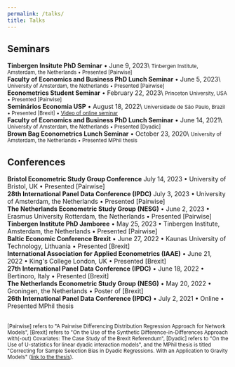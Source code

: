 ```yaml
---
permalink: /talks/
title: Talks
---
```


## Seminars

**Tinbergen Insitute PhD Seminar** &bull; June 9, 2023\ 
<small>Tinbergen Institute, Amsterdam, the Netherlands &bull; Presented [Pairwise]</small>\
**Faculty of Economics and Business PhD Lunch Seminar** &bull; June 5, 2023\ 
<small>University of Amsterdam, the Netherlands &bull; Presented [Pairwise]</small>\
**Econometrics Student Seminar** &bull; February 22, 2023\ 
<small>Princeton University, USA &bull; Presented [Pairwise]</small>\
**Seminários Economia USP** &bull; August 18, 2022\ 
<small>Universidade de São Paulo, Brazil &bull; Presented [Brexit] &bull; [Video of online seminar](https://www.youtube.com/watch?v=ukQQ7CLO6bI)</small>\
**Faculty of Economics and Business PhD Lunch Seminar** &bull; June 14, 2021\ 
<small>University of Amsterdam, the Netherlands &bull; Presented [Dyadic]</small>\
**Brown Bag Econometrics Lunch Seminar** &bull; October 23, 2020\ 
<small>University of Amsterdam, the Netherlands &bull; Presented MPhil thesis</small>

## Conferences

**Bristol Econometric Study Group Conference** July 14, 2023 &bull; University of Bristol, UK &bull; Presented [Pairwise]\
**28th International Panel Data Conference (IPDC)** July 3, 2023 &bull; University of Amsterdam, the Netherlands &bull; Presented [Pairwise]\
**The Netherlands Econometric Study Group (NESG)** &bull; June 2, 2023 &bull; Erasmus University Rotterdam, the Netherlands &bull; Presented [Pairwise]\
**Tinbergen Institute PhD Jamboree** &bull; May 25, 2023 &bull; Tinbergen Institute, Amsterdam, the Netherlands &bull; Presented [Pairwise]\
**Baltic Economic Conference Brexit** &bull; June 27, 2022 &bull; Kaunas University of Technology, Lithuania &bull; Presented [Brexit]\
**International Association for Applied Econometrics (IAAE)** &bull; June 21, 2022 &bull; King's College London, UK &bull; Presented [Brexit]\
**27th International Panel Data Conference (IPDC)** &bull; June 18, 2022 &bull; Bertinoro, Italy &bull;  Presented [Brexit]\
**The Netherlands Econometric Study Group (NESG)** &bull; May 20, 2022 &bull; Groningen, the Netherlands &bull; Poster of [Brexit]\
**26th International Panel Data Conference (IPDC)** &bull; July 2, 2021 &bull; Online &bull; Presented MPhil thesis\
<br>

<small>[Pairwise] refers to "A Pairwise Differencing Distribution Regression Approach for Network Models", [Brexit] refers to "On the Use of the Synthetic Difference-in-Differences Approach with(-out) Covariates: The Case Study of the Brexit Referendum", [Dyadic] refers to "On the Use of U-statistics for linear dyadic interaction models", and the MPhil thesis is titled "Correcting for Sample Selection Bias in Dyadic Regressions. With an Application to Gravity Models" ([link to the thesis](http://gabrielaszini.github.io/files/paper_correcting_sample_selection_dyadic.pdf)).</small>
